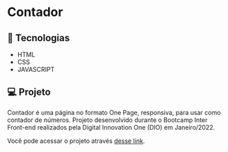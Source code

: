 # Contador


## 🚀 Tecnologias
- HTML
- CSS
- JAVASCRIPT


## 💻 Projeto
Contador é uma página no formato One Page, responsiva, para usar como contador de números. Projeto desenvolvido durante o Bootcamp Inter Front-end realizados pela Digital Innovation One (DIO) em Janeiro/2022.

Você pode acessar o projeto através [desse link](https://andresa-alves-ribeiro.github.io/Contador/).
